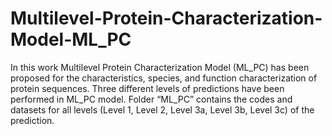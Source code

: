 # Multilevel-Protein-Characterization-Model-ML_PC

In this work Multilevel Protein Characterization Model (ML_PC) has been proposed for the characteristics, species, and function characterization of protein sequences. Three different levels of predictions have been performed in ML_PC model. Folder “ML_PC” contains the codes and datasets for all levels (Level 1, Level 2, Level 3a, Level 3b, Level 3c) of the prediction. 

